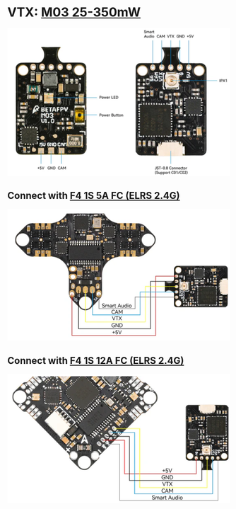 # VTX: [M03 25-350mW](https://betafpv.com/products/m03-25-350mw-5-8g-vtx?variant=39560808005766)

![](VTX_M03.png)

## Connect with [F4 1S 5A FC (ELRS 2.4G)](https://betafpv.com/products/f4-1s-5a-aio-brushless-flight-controller-elrs-2-4g)
![](VTX_M03_Connect_with_F4_1S_5A_FC.png)

## Connect with [F4 1S 12A FC (ELRS 2.4G)](https://betafpv.com/products/f4-1s-5a-aio-brushless-flight-controller-elrs-2-4g)
![](VTX_M03_Connect_with_F4_1S_12A_FC.png)
